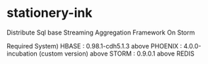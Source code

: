 # stationery-ink
Distribute Sql base Streaming Aggregation Framework On Storm

Required System)
HBASE : 0.98.1-cdh5.1.3 above
PHOENIX : 4.0.0-incubation (custom version) above
STORM : 0.9.0.1 above
REDIS
